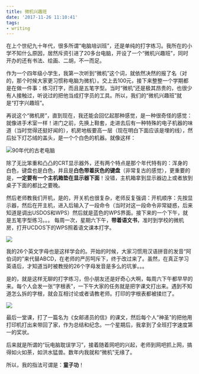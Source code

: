 ```yaml
---
title: 微机兴趣班
date: '2017-11-26 11:10:41'
tags:
- writing
---
```


在上个世纪九十年代，很多所谓“电脑培训班”，还是单纯的打字练习。我所在的小学不知什么原因，居然斥资引进了20多台电脑，开设了一个“微机兴趣班”，同时开办的还有书法、绘画、二胡，不一而足。


<!--more-->


作为一个四年级小学生，我第一次听到“微机”这个词，就依然决然的报了名（对的，那个时候大家更习惯称电脑为微机）。交上去100元，接下来整整一个学期都是在做一件事：练习打字，而且是五笔字型。当时“微机”还是极其昂贵的，也很少有人接触过，听说过的把他当成打字员的工具。所以，我们的“微机兴趣班”就是“打字兴趣班”。

再说这个“微机房”，直到现在，我还能会回忆起那种感觉，是一种很奇怪的感觉：就像进手术室一样！进门之前，先换上鞋套，走进去后有一种特殊的电子机器的味道（当时觉得还挺好闻的），机房地板要高一层（现在明白下面应该是埋的线），然后扯下灯芯绒的盖头，是一个个白色的机器。就像这样：

![90年代的古老电脑](https://cdn.imshuai.com/images/2017/11/archaic-computer.jpeg)

除了无比笨重和凸凸的CRT显示器外，还有两个特点是那个年代特有的：浑身的白色，键盘也是白色，并且是**白色带着灰色的键盘**（非常复古的感觉），更重要的是，**一定要有一个主机箱垫在显示器下面**！没错，主机箱拿到显示器边上或者放到桌子下面的都比之要晚。

然后老师教我们开机，是的，开关机也很复杂，老师反复强调：开机顺序：先按显示器，然后在开主机，进入后输入了一段命令（当时对这一段命令非常疑惑，后来知道是调出USDOS和WPS）然后就是蓝色的WPS界面。接下来的一个下午，就是五笔字型练习。。。
每周一次，星期六下午，**带着语文书**，准时到学校的微机房，打开UCDOS下的WPS照着语文课本打字。

![](https://cdn.imshuai.com/images/2017/11/UCDOS-WPS.jpeg)

我的26个英文字母也是这样学会的。开始的时候，大家习惯用汉语拼音的发音“阿伯词的”来代替ABCD，在老师的严厉呵斥下，终于改过来了。虽然，在真正学习英语后，才知道当时被教授的26个字母发音是多么的坑爹。。。


是的，就是这样无聊的打字练习，但小朋友还是好奇心大啊，每周六下午都早早的来。每个人会发一张“字根表”，一下午大家的任务就是把字课文打出来。遇到不知道怎么拆的字根，就会互相讨论或者请教老师。打印的字根表都被揉烂了。

![](https://cdn.imshuai.com/images/2017/11/wubizigenbiao.gif)

最后一堂课，打了一篇名为《女邮递员的信》的课文，然后每个人“神圣”的把他用打印机打出来带回了家，作为总结和纪念。一个星期后，我拿到了全班打字速度第一的奖状。

后来就是所谓的“玩电脑耽误学习”，接着随着网吧的兴起，老师到网吧抓上网，搞得如火如荼，如洪水猛兽。数年内我就和“微机”无缘了。

所以，我的指法可谓是：**童子功**！
